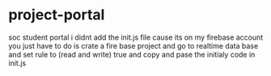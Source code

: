 # project-portal
soc student portal
i didnt add the init.js file cause its on my firebase account
you just have to do is crate a fire base project and go to realtime data base and set rule to (read and write) true and copy and pase the initialy code in init.js 

